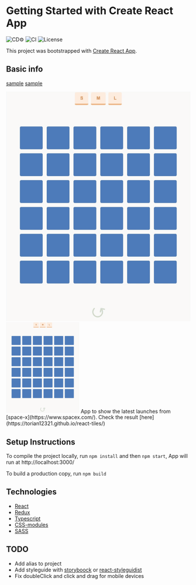 # Getting Started with Create React App
![CD⚙️](https://github.com/torian12321/react-tiles/workflows/CD⚙️/badge.svg)
![CI](https://github.com/torian12321/react-tiles/workflows/CI/badge.svg)
![License](https://img.shields.io/github/license/torian12321/react-tiles)

This project was bootstrapped with [Create React App](https://github.com/facebook/create-react-app).

## Basic info

[sample](demo.gif)
[sample](/docs/demo.gif)


<img src="docs/demo.gif">
<img src="docs/demo.gif" width = 200>
App to show the latest launches from [space-x](https://www.spacex.com/).
Check the result [here](https://torian12321.github.io/react-tiles/)

## Setup Instructions

To compile the project locally, run `npm install` and then `npm start`, App will run at http://localhost:3000/

To build a production copy, run `npm build`


## Technologies
  - [React](https://reactjs.org/)
  - [Redux](https://redux.js.org/)
  - [Typescript](https://www.typescriptlang.org/)
  - [CSS-modules](https://github.com/css-modules/css-modules)
  - [SASS](https://sass-lang.com/)


## TODO

 - Add alias to project
 - Add styleguide with [storyboock](https://storybook.js.org/) or [react-styleguidist](https://react-styleguidist.js.org/)
 - Fix doubleClick and click and drag for mobile devices
